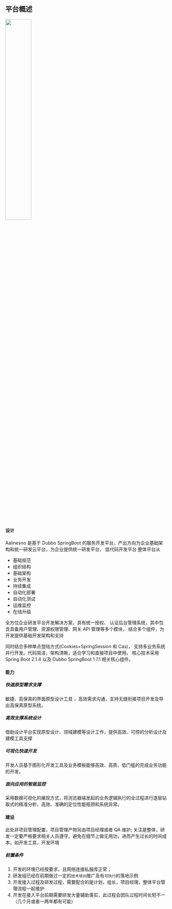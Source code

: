 ## 平台概述

<p class="show-images"><img src="/images/undraw_online_friends_x73e.svg" width="40%" /></p>

#### 设计

Aalinesno 是基于 Dubbo SpringBoot 的服务开发平台，产出方向为企业基础架构和统一研发云平台，为企业提供统一研发平台，
低代码开发平台 整体平台从

- 基础规范
- 组织结构
- 基础架构
- 业务开发
- 持续集成
- 自动化部署
- 自动化测试
- 运维监控
- 在线升级

全方位企业研发平台开发解决方案，具有统一授权、
认证后台管理系统，其中包含具备用户管理、资源权限管理、网关 API 管理等多个模块，
结合多个组件，为开发提供基础开发架构和支持

同时结合多种单点登陆方式(Cookies+SpringSession 和 Cas)，
支持多业务系统并行开发。代码简洁，架构清晰，适合学习和直接项目中使用。
核心技术采用 Spring Boot 2.1.4 以及 Dubbo SpringBoot 1.7.1 相关核心组件。

#### 能力

##### 快速原型需求支撑

敏捷、高保真的界面原型设计工具 ，高效需求沟通，支持无缝衔接项目开发及导出高保真原型系统。

##### 高效支撑系统设计

借助设计平台实现原型设计、领域建模等设计工作，提供高效、可控的分析设计及建模工具支撑

##### 可视化快速开发

开发人员基于图形化开发工具及业务模板能够高效、高质、低门槛的完成业务功能的开发。

##### 面向应用的智能监控

采用数据可视化的展现方式，将浏览器端发起的业务逻辑执行的全过程进行逐层钻取式的精准分析，高效、准确的定位性能瓶颈和系统异常。

#### 建设

此处非项目管理配置，项目管理产物另由项目经理或者 QA 维护;
关注是整体，研发一定要严格要求相关人员遵守，避免在细节上做无用功，进而产生过长的时间成本，如开发工具，开发环境

##### 前置条件

1. 开发的环境已经按要求，且网络连接私服库正常；
2. 研发组已经在前期做过一定的`技术培训`推广及有`可执行`的落地示例
3. 开发接入过程及研发过程，需要配合的是计划，组长，项目经理，整体平台管理流程一起维护
4. 开发在接入平台前期需要研发大量辅助落实，此过程会团队过程时间长短不一（几个月或者一两年都有可能）
